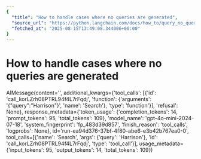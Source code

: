 ```yaml
---
{
  "title": "How to handle cases where no queries are generated",
  "source_url": "https://python.langchain.com/docs/how_to/query_no_queries/",
  "fetched_at": "2025-08-15T13:49:08.344006+00:00"
}
---
```


# How to handle cases where no queries are generated

AIMessage(content='', additional_kwargs={'tool_calls': [{'id': 'call_korLZrh08PTRL94f4L7rFqdj', 'function': {'arguments': '{"query":"Harrison"}', 'name': 'Search'}, 'type': 'function'}], 'refusal': None}, response_metadata={'token_usage': {'completion_tokens': 14, 'prompt_tokens': 95, 'total_tokens': 109}, 'model_name': 'gpt-4o-mini-2024-07-18', 'system_fingerprint': 'fp_483d39d857', 'finish_reason': 'tool_calls', 'logprobs': None}, id='run-ea94d376-37bf-4f80-abe6-e3b42b767ea0-0', tool_calls=[{'name': 'Search', 'args': {'query': 'Harrison'}, 'id': 'call_korLZrh08PTRL94f4L7rFqdj', 'type': 'tool_call'}], usage_metadata={'input_tokens': 95, 'output_tokens': 14, 'total_tokens': 109})
